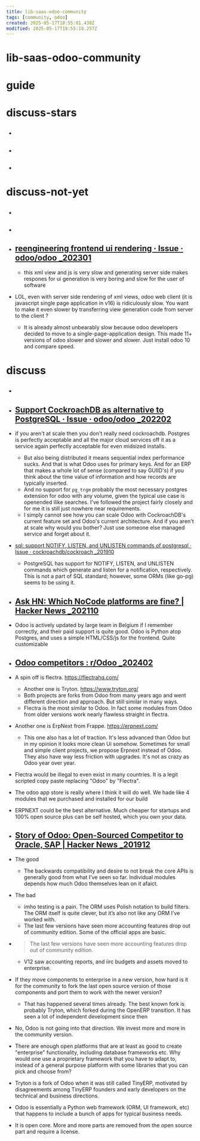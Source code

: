 ```yaml
---
title: lib-saas-odoo-community
tags: [community, odoo]
created: 2025-05-17T18:55:01.438Z
modified: 2025-05-17T18:55:18.257Z
---
```


# lib-saas-odoo-community

# guide

# discuss-stars
- ## 

- ## 

- ## 
# discuss-not-yet
- ## 

- ## 

- ## [reengineering frontend ui rendering · Issue · odoo/odoo _202301](https://github.com/odoo/odoo/issues/109704)
  - this xml view and js is very slow and generating server side makes respones for ui generation is very boring and slow for the user of software

- LOL, even with server side rendering of xml views, odoo web client (it is javascript single page application in v16) is ridiculously slow. You want to make it even slower by transferring view generation code from server to the client ?
  - It is already almost unbearably slow because odoo developers decided to move to a single-page-application design. This made 11+ versions of odoo slower and slower and slower. Just install odoo 10 and compare speed.
# discuss
- ## 

- ## [Support CockroachDB as alternative to PostgreSQL · Issue · odoo/odoo _202202](https://github.com/odoo/odoo/issues/83730)
- if you aren't at scale then you don't really need cockroachdb. Postgres is perfectly acceptable and all the major cloud services off it as a service again perfectly acceptable for even midsized installs.
  - But also being distributed it means sequential index performance sucks. And that is what Odoo uses for primary keys. And for an ERP that makes a whole lot of sense (compared to say GUIID's) if you think about the time value of information and how records are typically inserted.
  - And no support for `pg_trgm` probably the most necessary postgres extension for odoo with any volume, given the typical use case is openended ilike searches. I've followed the project fairly closely and for me it is still just nowhere near requirements.
  - I simply cannot see how you can scale Odoo with CockroachDB's current feature set and Odoo's current architecture. And if you aren't at scale why would you bother? Just use someone else managed service and forget about it.

- [sql: support NOTIFY, LISTEN, and UNLISTEN commands of postgresql · Issue · cockroachdb/cockroach _201910](https://github.com/cockroachdb/cockroach/issues/41522)
  - PostgreSQL has support for NOTIFY, LISTEN, and UNLISTEN commands which generate and listen for a notification, respectively. This is not a part of SQL standard; however, some ORMs (like go-pg) seems to be using it.

- ## [Ask HN: Which NoCode platforms are fine? | Hacker News _202110](https://news.ycombinator.com/item?id=28984955)
- Odoo is actively updated by large team in Belgium if I remember correctly, and their paid support is quite good. Odoo is Python atop Postgres, and uses a simple HTML/CSS/js for the frontend. Quite customizable

- ## [Odoo competitors : r/Odoo _202402](https://www.reddit.com/r/Odoo/comments/1amdixa/odoo_competitors/)
- A spin off is flectra. https://flectrahq.com/
  - Another one is Tryton. https://www.tryton.org/
  - Both projects are forks from Odoo from many years ago and went different direction and approach. But still similar in many ways. 
  - Flectra is the most similar to Odoo. In fact some modules from Odoo from older versions work nearly flawless straight in flectra.
- Another one is ErpNext from Frappe. https://erpnext.com/
  - This one also has a lot of traction. It's less advanced than Odoo but in my opinion it looks more clean Ui somehow. Sometimes for small and simple client projects, we propose Erpnext instead of Odoo. They also have way less friction with upgrades. It's not as crazy as Odoo year over year.
- Flectra would be illegal to even exist in many countries. It is a legit scripted copy paste replacing "Odoo" by "Flectra".

- The odoo app store is really where I think it will do well. We hade like 4 modules that we purchased and installed for our build

- ERPNEXT could be the best alternative. Much cheaper for startups and 100% open source plus can be self hosted, which you own your data.

- ## [Story of Odoo: Open-Sourced Competitor to Oracle, SAP | Hacker News _201912](https://news.ycombinator.com/item?id=21865699)
- The good
  - The backwards compatibility and desire to not break the core APIs is generally good from what I’ve seen so far. Individual modules depends how much Odoo themselves lean on it afaict. 
- The bad
  - imho testing is a pain. The ORM uses Polish notation to build filters. The ORM itself is quite clever, but it’s also not like any ORM I’ve worked with. 
  - The last few versions have seen more accounting features drop out of community edition. Some of the official apps are basic.
- > The last few versions have seen more accounting features drop out of community edition.
  - V12 saw accounting reports, and iirc budgets and assets moved to enterprise. 
- If they move components to enterprise in a new version, how hard is it for the community to fork the last open source version of those components and port them to work with the newer version?
  - That has happened several times already. The best known fork is probably Tryton, which forked during the OpenERP transition. It has seen a lot of independent development since then
- No, Odoo is not going into that direction. We invest more and more in the community version.

- There are enough open platforms that are at least as good to create "enterprise" functionality, including database frameworks etc. Why would one use a proprietary framework that you have to adapt to, instead of a general purpose platform with some libraries that you can pick and choose from?

- Tryton is a fork of Odoo when it was still called TinyERP, motivated by disagreements among TinyERP founders and early developers on the technical and business directions.

- Odoo is essentially a Python web framework (ORM, UI framework, etc) that happens to include a bunch of apps for typical business needs.

- It is open core. More and more parts are removed from the open source part and require a license.
